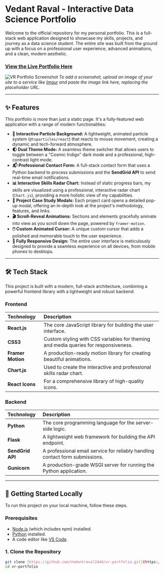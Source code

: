 # Vedant Raval - Interactive Data Science Portfolio

Welcome to the official repository for my personal portfolio. This is a full-stack web application designed to showcase my skills, projects, and journey as a data science student. The entire site was built from the ground up with a focus on a professional user experience, advanced animations, and a clean, modern aesthetic.

### **[View the Live Portfolio Here](https://vedantraval24.netlify.app/)**

![VR Portfolio Screenshot](https://i.imgur.com/your-screenshot-url.png)
*To add a screenshot, upload an image of your site to a service like [Imgur](https://imgur.com/) and paste the image link here, replacing the placeholder URL.*

---

## ✨ Features

This portfolio is more than just a static page. It's a fully-featured web application with a range of modern functionalities:

-   **🌌 Interactive Particle Background:** A lightweight, animated particle system (`@tsparticles/react`) that reacts to mouse movement, creating a dynamic and tech-forward atmosphere.
-   **🌓 Dual Theme Mode:** A seamless theme switcher that allows users to toggle between a "Cosmic Indigo" dark mode and a professional, high-contrast light mode.
-   **📬 Professional Contact Form:** A full-stack contact form that uses a Python backend to process submissions and the **SendGrid API** to send real-time email notifications.
-   **📊 Interactive Skills Radar Chart:** Instead of static progress bars, my skills are visualized using a professional, interactive radar chart (`Chart.js`), providing a more holistic view of my capabilities.
-   **💼 Project Case Study Modals:** Each project card opens a detailed pop-up modal, offering an in-depth look at the project's methodology, features, and links.
-   **🎬 Scroll-Reveal Animations:** Sections and elements gracefully animate into view as you scroll down the page, powered by `framer-motion`.
-   **🖱️ Custom Animated Cursor:** A unique custom cursor that adds a polished and memorable touch to the user experience.
-   **📱 Fully Responsive Design:** The entire user interface is meticulously designed to provide a seamless experience on all devices, from mobile phones to desktops.

---

## 🛠️ Tech Stack

This project is built with a modern, full-stack architecture, combining a powerful frontend library with a lightweight and robust backend.

### Frontend
| Technology | Description |
| :--- | :--- |
| **React.js** | The core JavaScript library for building the user interface. |
| **CSS3** | Custom styling with CSS variables for theming and media queries for responsiveness. |
| **Framer Motion** | A production-ready motion library for creating beautiful animations. |
| **Chart.js** | Used to create the interactive and professional skills radar chart. |
| **React Icons** | For a comprehensive library of high-quality icons. |

### Backend
| Technology | Description |
| :--- | :--- |
| **Python** | The core programming language for the server-side logic. |
| **Flask** | A lightweight web framework for building the API endpoint. |
| **SendGrid API**| A professional email service for reliably handling contact form submissions. |
| **Gunicorn** | A production-grade WSGI server for running the Python application. |

---

## 🚀 Getting Started Locally

To run this project on your local machine, follow these steps.

### Prerequisites
-   [Node.js](https://nodejs.org/) (which includes npm) installed.
-   [Python](https://www.python.org/) installed.
-   A code editor like [VS Code](https://code.visualstudio.com/).

### 1. Clone the Repository
```bash
git clone [https://github.com/Vedantraval2444/vr-portfolio.git](https://github.com/Vedantraval2444/vr-portfolio.git)
cd vr-portfolio

